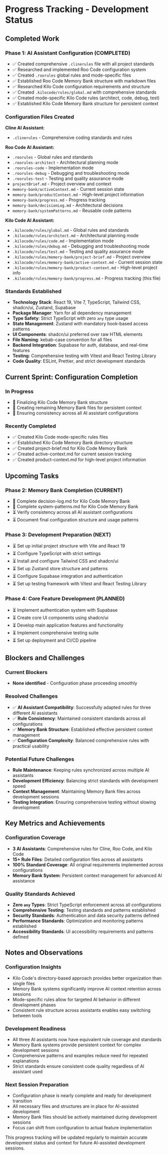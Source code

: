 # Progress Tracking - Development Status

## Completed Work

### Phase 1: AI Assistant Configuration (COMPLETED)
- ✅ Created comprehensive `.clinerules` file with all project standards
- ✅ Researched and implemented Roo Code configuration system
- ✅ Created `.roorules` global rules and mode-specific files
- ✅ Established Roo Code Memory Bank structure with markdown files
- ✅ Researched Kilo Code configuration requirements and structure
- ✅ Created `.kilocode/rules/global.md` with comprehensive standards
- ✅ Created mode-specific Kilo Code rules (architect, code, debug, test)
- ✅ Established Kilo Code Memory Bank structure for persistent context

### Configuration Files Created
**Cline AI Assistant:**
- `.clinerules` - Comprehensive coding standards and rules

**Roo Code AI Assistant:**
- `.roorules` - Global rules and standards
- `.roorules-architect` - Architectural planning mode
- `.roorules-code` - Implementation mode
- `.roorules-debug` - Debugging and troubleshooting mode
- `.roorules-test` - Testing and quality assurance mode
- `projectBrief.md` - Project overview and context
- `memory-bank/activeContext.md` - Current session state
- `memory-bank/productContext.md` - High-level project information
- `memory-bank/progress.md` - Progress tracking
- `memory-bank/decisionLog.md` - Architectural decisions
- `memory-bank/systemPatterns.md` - Reusable code patterns

**Kilo Code AI Assistant:**
- `.kilocode/rules/global.md` - Global rules and standards
- `.kilocode/rules/architect.md` - Architectural planning mode
- `.kilocode/rules/code.md` - Implementation mode
- `.kilocode/rules/debug.md` - Debugging and troubleshooting mode
- `.kilocode/rules/test.md` - Testing and quality assurance mode
- `.kilocode/rules/memory-bank/project-brief.md` - Project overview
- `.kilocode/rules/memory-bank/active-context.md` - Current session state
- `.kilocode/rules/memory-bank/product-context.md` - High-level project info
- `.kilocode/rules/memory-bank/progress.md` - Progress tracking (this file)

### Standards Established
- **Technology Stack**: React 19, Vite 7, TypeScript, Tailwind CSS, shadcn/ui, Zustand, Supabase
- **Package Manager**: Yarn for all dependency management
- **Type Safety**: Strict TypeScript with zero `any` type usage
- **State Management**: Zustand with mandatory hook-based access patterns
- **UI Components**: shadcn/ui preferred over raw HTML elements
- **File Naming**: kebab-case convention for all files
- **Backend Integration**: Supabase for auth, database, and real-time features
- **Testing**: Comprehensive testing with Vitest and React Testing Library
- **Code Quality**: ESLint, Prettier, and strict development standards

## Current Sprint: Configuration Completion

### In Progress
- 🔄 Finalizing Kilo Code Memory Bank structure
- 🔄 Creating remaining Memory Bank files for persistent context
- 🔄 Ensuring consistency across all AI assistant configurations

### Recently Completed
- ✅ Created Kilo Code mode-specific rules files
- ✅ Established Kilo Code Memory Bank directory structure
- ✅ Created project-brief.md for Kilo Code Memory Bank
- ✅ Created active-context.md for current session tracking
- ✅ Created product-context.md for high-level project information

## Upcoming Tasks

### Phase 2: Memory Bank Completion (CURRENT)
- 🔄 Complete decision-log.md for Kilo Code Memory Bank
- 🔄 Complete system-patterns.md for Kilo Code Memory Bank
- ⏳ Verify consistency across all AI assistant configurations
- ⏳ Document final configuration structure and usage patterns

### Phase 3: Development Preparation (NEXT)
- ⏳ Set up initial project structure with Vite and React 19
- ⏳ Configure TypeScript with strict settings
- ⏳ Install and configure Tailwind CSS and shadcn/ui
- ⏳ Set up Zustand store structure and patterns
- ⏳ Configure Supabase integration and authentication
- ⏳ Set up testing framework with Vitest and React Testing Library

### Phase 4: Core Feature Development (PLANNED)
- ⏳ Implement authentication system with Supabase
- ⏳ Create core UI components using shadcn/ui
- ⏳ Develop main application features and functionality
- ⏳ Implement comprehensive testing suite
- ⏳ Set up deployment and CI/CD pipeline

## Blockers and Challenges

### Current Blockers
- **None identified** - Configuration phase proceeding smoothly

### Resolved Challenges
- ✅ **AI Assistant Compatibility**: Successfully adapted rules for three different AI assistants
- ✅ **Rule Consistency**: Maintained consistent standards across all configurations
- ✅ **Memory Bank Structure**: Established effective persistent context management
- ✅ **Configuration Complexity**: Balanced comprehensive rules with practical usability

### Potential Future Challenges
- **Rule Maintenance**: Keeping rules synchronized across multiple AI assistants
- **Development Efficiency**: Balancing strict standards with development speed
- **Context Management**: Maintaining Memory Bank files across development sessions
- **Testing Integration**: Ensuring comprehensive testing without slowing development

## Key Metrics and Achievements

### Configuration Coverage
- **3 AI Assistants**: Comprehensive rules for Cline, Roo Code, and Kilo Code
- **15+ Rule Files**: Detailed configuration files across all assistants
- **100% Standard Coverage**: All original requirements implemented across configurations
- **Memory Bank System**: Persistent context management for advanced AI assistance

### Quality Standards Achieved
- **Zero `any` Types**: Strict TypeScript enforcement across all configurations
- **Comprehensive Testing**: Testing standards and patterns established
- **Security Standards**: Authentication and data security patterns defined
- **Performance Standards**: Optimization and monitoring patterns established
- **Accessibility Standards**: UI accessibility requirements and patterns defined

## Notes and Observations

### Configuration Insights
- Kilo Code's directory-based approach provides better organization than single files
- Memory Bank systems significantly improve AI context retention across sessions
- Mode-specific rules allow for targeted AI behavior in different development phases
- Consistent rule structure across assistants enables easy switching between tools

### Development Readiness
- All three AI assistants now have equivalent rule coverage and standards
- Memory Bank systems provide persistent context for complex development sessions
- Comprehensive patterns and examples reduce need for repeated explanations
- Strict standards ensure consistent code quality regardless of AI assistant used

### Next Session Preparation
- Configuration phase is nearly complete and ready for development transition
- All necessary files and structures are in place for AI-assisted development
- Memory Bank files should be actively maintained during development sessions
- Focus can shift from configuration to actual feature implementation

This progress tracking will be updated regularly to maintain accurate development status and context for future AI-assisted development sessions.
